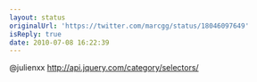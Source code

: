 ```yaml
---
layout: status
originalUrl: 'https://twitter.com/marcgg/status/18046097649'
isReply: true
date: 2010-07-08 16:22:39
---
```


@julienxx http://api.jquery.com/category/selectors/
